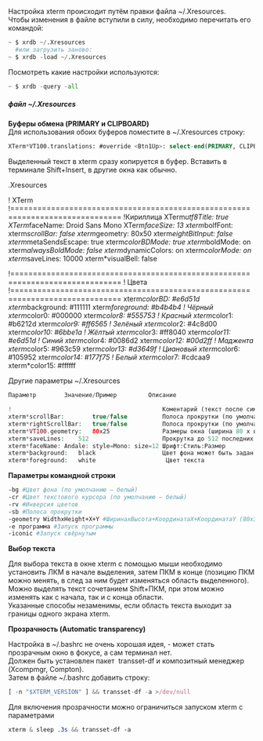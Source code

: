 Настройка xterm происходит путём правки файла ~/.Xresources.  
Чтобы изменения в файле вступили в силу, необходимо перечитать его командой:   

```python
~ $ xrdb ~/.Xresources
  #или загрузить заново:
~ $ xrdb -load ~/.Xresources
```

Посмотреть какие настройки используются:

```python
~ $ xrdb -query -all
```

##### файл ~/.Xresources

**Буферы обмена (PRIMARY и CLIPBOARD)**  
Для использования обоих буферов поместите в ~/.Xresources строку:

```sql
XTerm*VT100.translations: #override <Btn1Up>: select-end(PRIMARY, CLIPBOARD, CUT_BUFFER0)
```

Выделенный текст в xterm сразу копируется в буфер. Вставить в терминале Shift+Insert, в другие окна как обычно.

.Xresources

! XTerm 
!==============================================================================
!Кириллица
XTerm*utf8Title: true
XTerm*faceName: Droid Sans Mono
XTerm*faceSize: 13
xterm*bolfFont: 
xterm*scrollBar:        false
xterm*geometry:         80x50
xterm*eightBitInput:    false
xterm*metaSendsEscape:  true
xterm*colorBDMode:      true
xterm*boldMode:         on
xterm*alwaysBoldMode:   false
xterm*dynamicColors:    on
xterm*colorMode:        on
xterm*saveLines:        10000
xterm*visualBell:       false
 
!==============================================================================
! Цвета 
!==============================================================================
xterm*colorBD:     #e6d51d
xterm*background:  #111111
xterm*foreground:  #b4b4b4
! Чёрный
xterm*color0:      #000000
xterm*color8:      #555753
! Красный
xterm*color1:      #b6212d
xterm*color9:      #ff6565
! Зелёный
xterm*color2:      #4c8d00
xterm*color10:     #6bbe1a
! Жёлтый
xterm*color3:      #ff8040
xterm*color11:     #e6d51d
! Синий
xterm*color4:      #0086d2
xterm*color12:     #00d2ff
! Маджента
xterm*color5:      #963c59
xterm*color13:     #d3649f
! Циановый
xterm*color6:      #105952
xterm*color14:     #177f75
! Белый
xterm*color7:      #cdcaa9
xterm*color15:     #ffffff

Другие параметры ~/.Xresources

```php
Параметр		Значение/Пример			Описание

!							                Коментарий (текст после символа игнорируется)
xterm*scrollBar:        true/false			Полоса прокрутки (по умолчанию false)
xterm*rightScrollBar:	true/false			Полоса прокрутки (по умолчанию false, т.е. положение слева)
xterm*VT100.geometry:	80x25				Размеры окна (ширина 80 x высота 25)
xterm*saveLines:	512				        Прокрутка до 512 последних линий
xterm*faceName: Andale: style=Mono: size=12	Шрифт:Стиль:Размер
xterm*background:	black				    Цвет фона может быть задан кодом #000000 или rgb:00/00/00
xterm*foreground:	white				     Цвет текста
```

**Параметры командной строки**

```bash
-bg #Цвет фона (по умолчанию — белый)
-cr #Цвет текстового курсора (по умолчанию — белый)
-rv #Инверсия цветов	
-sb #Полоса прокрутки
-geometry WidthxHeight+X+Y #ШиринахВысота+КоординатаX+КоординатаY (80x30+400+300 (параметры могут пропускаться)) 
-e программа #Запуск программы
-iconic #Запуск свёрнутым
```

**Выбор текста**  

Для выбора текста в окне xterm с помощью мыши необходимо установить ЛКМ в начале выделения, затем ПКМ в конце (позицию ПКМ можно менять, в след за ним будет изменяться область выделенного).  
Можно выделять текст сочетанием Shift+ПКМ, при этом можно изменять как с начала, так и с конца области.  
Указанные способы незаменимы, если область текста выходит за границы одного экрана xterm.

**Прозрачность (Automatic transparency)**  

Настройка в ~/.bashrc не очень хорошая идея, - может стать прозрачным окно в фокусе, а сам терминал нет.  
Должен быть установлен пакет  transset-df и композитный менеджер (Xcompmgr, Compton).  
Затем в файле ~/.bashrc добавить строку:

```javascript
[ -n "$XTERM_VERSION" ] && transset-df -a >/dev/null
```

Для включения прозрачности можно ограничиться запуском xterm с параметрами

```css
xterm & sleep .3s && transset-df -a
```